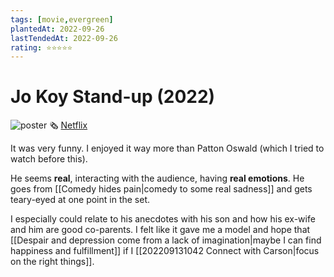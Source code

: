 ```yaml
---
tags: [movie,evergreen]
plantedAt: 2022-09-26
lastTendedAt: 2022-09-26
rating: ⭐⭐⭐⭐⭐
---
```


# Jo Koy Stand-up (2022)

![poster](https://occ-0-37-3934.1.nflxso.net/dnm/api/v6/X194eJsgWBDE2aQbaNdmCXGUP-Y/AAAABaHCn7Cd71qgRsokxTt9n7RZDHzoVMCLyth7AYN7C6ZoRJPllw0arQMv3yeXss4j5UyxPsl7T5XbLQ0YFaNnooiOuJwBIlSzZlKSdbZDk-6lTMnPvLK0R3dO58weg9RwrfMmKQ.jpg?r=b48)
🗞️ [Netflix](https://www.netflix.com/title/81267198)

It was very funny. I enjoyed it way more than Patton Oswald (which I tried to watch before this).

He seems **real**, interacting with the audience, having **real emotions**. He goes from [[Comedy hides pain|comedy to some real sadness]] and gets teary-eyed at one point in the set.

I especially could relate to his anecdotes with his son and how his ex-wife and him are good co-parents. I felt like it gave me a model and hope that [[Despair and depression come from a lack of imagination|maybe I can find happiness and fulfillment]] if I [[202209131042 Connect with Carson|focus on the right things]].
